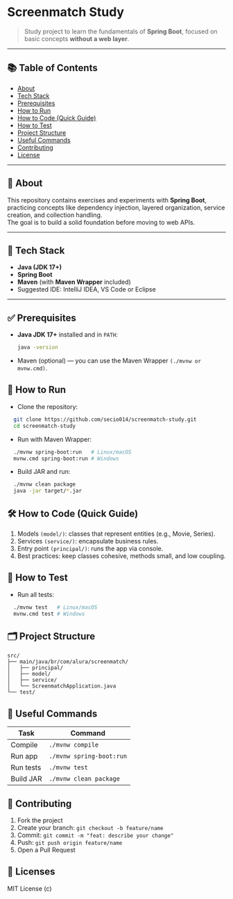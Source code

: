 # Screenmatch Study

> Study project to learn the fundamentals of **Spring Boot**, focused on basic concepts **without a web layer**.

---

## 📚 Table of Contents
- [About](#-about)
- [Tech Stack](#-tech-stack)
- [Prerequisites](#-prerequisites)
- [How to Run](#-how-to-run)
- [How to Code (Quick Guide)](#-how-to-code-quick-guide)
- [How to Test](#-how-to-test)
- [Project Structure](#-project-structure)
- [Useful Commands](#-useful-commands)
- [Contributing](#-contributing)
- [License](#-license)

---

## 📖 About

This repository contains exercises and experiments with **Spring Boot**, practicing concepts like dependency injection, layered organization, service creation, and collection handling.  
The goal is to build a solid foundation before moving to web APIs.

---

## 🧰 Tech Stack

- **Java (JDK 17+)**
- **Spring Boot**
- **Maven** (with **Maven Wrapper** included)
- Suggested IDE: IntelliJ IDEA, VS Code or Eclipse

---

## ✅ Prerequisites

- **Java JDK 17+** installed and in `PATH`:
  ```bash
  java -version
  ```
- Maven (optional) — you can use the Maven Wrapper `(./mvnw or mvnw.cmd)`.

## 🚀 How to Run

- Clone the repository:
```bash
  git clone https://github.com/secio014/screenmatch-study.git
  cd screenmatch-study
  ```
- Run with Maven Wrapper:
```bash
  ./mvnw spring-boot:run   # Linux/macOS
  mvnw.cmd spring-boot:run # Windows
  ```
- Build JAR and run:
```bash
  ./mvnw clean package
  java -jar target/*.jar
  ```

## 🛠️ How to Code (Quick Guide)

1. Models `(model/)`: classes that represent entities (e.g., Movie, Series). 
2. Services `(service/)`: encapsulate business rules. 
3. Entry point `(principal/)`: runs the app via console. 
4. Best practices: keep classes cohesive, methods small, and low coupling.

## 🧪 How to Test

- Run all tests:
```bash
  ./mvnw test   # Linux/macOS
  mvnw.cmd test # Windows
  ```
## 🗂️ Project Structure
```
src/
├── main/java/br/com/alura/screenmatch/
│   ├── principal/
│   ├── model/
│   ├── service/
│   └── ScreenmatchApplication.java
└── test/
```

## 🧾 Useful Commands
| Task      | Command                  |
| --------- | ------------------------ |
| Compile   | `./mvnw compile`         |
| Run app   | `./mvnw spring-boot:run` |
| Run tests | `./mvnw test`            |
| Build JAR | `./mvnw clean package`   |

## 🤝 Contributing

1. Fork the project 
2. Create your branch: `git checkout -b feature/name` 
3. Commit: `git commit -m "feat: describe your change"`
4. Push: `git push origin feature/name `
5. Open a Pull Request

## 📄 Licenses

MIT License (c)